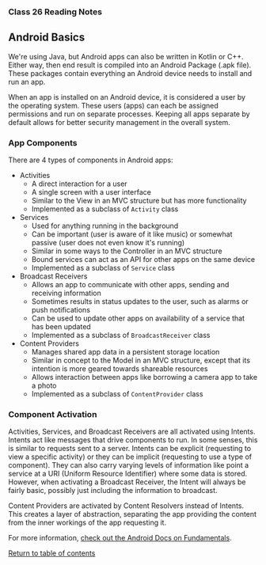 ### Class 26 Reading Notes

## Android Basics

We're using Java, but Android apps can also be written in Kotlin or C++. Either way, then end result is compiled into an Android Package (.apk file). These packages contain everything an Android device needs to install and run an app.

When an app is installed on an Android device, it is considered a user by the operating system. These users (apps) can each be assigned permissions and run on separate processes. Keeping all apps separate by default allows for better security management in the overall system.

### App Components

There are 4 types of components in Android apps:

- Activities
  - A direct interaction for a user
  - A single screen with a user interface
  - Similar to the View in an MVC structure but has more functionality
  - Implemented as a subclass of `Activity` class
- Services
  - Used for anything running in the background
  - Can be important (user is aware of it like music) or somewhat passive (user does not even know it's running)
  - Similar in some ways to the Controller in an MVC structure
  - Bound services can act as an API for other apps on the same device
  - Implemented as a subclass of `Service` class
- Broadcast Receivers
  - Allows an app to communicate with other apps, sending and receiving information
  - Sometimes results in status updates to the user, such as alarms or push notifications
  - Can be used to update other apps on availability of a service that has been updated
  - Implemented as a subclass of `BroadcastReceiver` class
- Content Providers
  - Manages shared app data in a persistent storage location
  - Similar in concept to the Model in an MVC structure, except that its intention is more geared towards shareable resources
  - Allows interaction between apps like borrowing a camera app to take a photo
  - Implemented as a subclass of `ContentProvider` class

### Component Activation

Activities, Services, and Broadcast Receivers are all activated using Intents. Intents act like messages that drive components to run. In some senses, this is similar to requests sent to a server. Intents can be explicit (requesting to view a specific activity) or they can be implicit (requesting to use a type of component). They can also carry varying levels of information like point a service at a URI (Uniform Resource Identifier) where some data is stored. However, when activating a Broadcast Receiver, the Intent will always be fairly basic, possibly just including the information to broadcast.

Content Providers are activated by Content Resolvers instead of Intents. This creates a layer of abstraction, separating the app providing the content from the inner workings of the app requesting it.

For more information, [check out the Android Docs on Fundamentals](https://developer.android.com/guide/components/fundamentals).

[Return to table of contents](../README.md)
